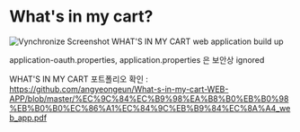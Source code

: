 # What's in my cart?

![Vynchronize Screenshot](https://github.com/angyeongeun/What-s-In-My-Cart/blob/master/src/main/resources/static/img/20201110140735.png)
WHAT'S IN MY CART web application build up

application-oauth.properties,
application.properties 은 보안상 ignored

WHAT'S IN MY CART 포트폴리오 확인 : https://github.com/angyeongeun/What-s-in-my-cart-WEB-APP/blob/master/%EC%9C%84%EC%B9%98%EA%B8%B0%EB%B0%98%EB%B0%B0%EC%86%A1%EC%84%9C%EB%B9%84%EC%8A%A4_web_app.pdf
